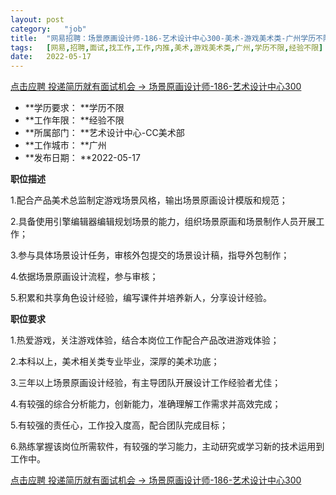 ```yaml
---
layout:	post
category:	"job"
title:	"网易招聘：场景原画设计师-186-艺术设计中心300-美术-游戏美术类-广州学历不限经验不限"
tags:	[网易,招聘,面试,找工作,工作,内推,美术,游戏美术类,广州,学历不限,经验不限]
date:	2022-05-17
---
```


[点击应聘 投递简历就有面试机会 ->  场景原画设计师-186-艺术设计中心300](http://mobile.bole.netease.com/bole/boleDetail?id=40293&employeeId=346f03c3cda5f04c&key=all)



- **学历要求： **学历不限
- **工作年限： **经验不限
- **所属部门： **艺术设计中心-CC美术部
- **工作城市： **广州
- **发布日期： **2022-05-17



**职位描述**



1.配合产品美术总监制定游戏场景风格，输出场景原画设计模版和规范；

2.具备使用引擎编辑器编辑规划场景的能力，组织场景原画和场景制作人员开展工作；

3.参与具体场景设计任务，审核外包提交的场景设计稿，指导外包制作；

4.依据场景原画设计流程，参与审核；

5.积累和共享角色设计经验，编写课件并培养新人，分享设计经验。



**职位要求**



1.热爱游戏，关注游戏体验，结合本岗位工作配合产品改进游戏体验；

2.本科以上，美术相关类专业毕业，深厚的美术功底；

3.三年以上场景原画设计经验，有主导团队开展设计工作经验者尤佳；

4.有较强的综合分析能力，创新能力，准确理解工作需求并高效完成；

5.有较强的责任心，工作投入度高，配合团队完成目标；

6.熟练掌握该岗位所需软件，有较强的学习能力，主动研究或学习新的技术运用到工作中。



[点击应聘 投递简历就有面试机会 ->  场景原画设计师-186-艺术设计中心300](http://mobile.bole.netease.com/bole/boleDetail?id=40293&employeeId=346f03c3cda5f04c&key=all)